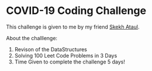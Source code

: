# COVID-19 Coding Challenge

This challenge is given to me by my friend [Skekh Ataul](https://github.com/ataul443).

About the challlenge:
1) Revison of the DataStructures
2) Solving 100 Leet Code Problems in 3 Days
3) Time Given to complete the challenge 5 days!
